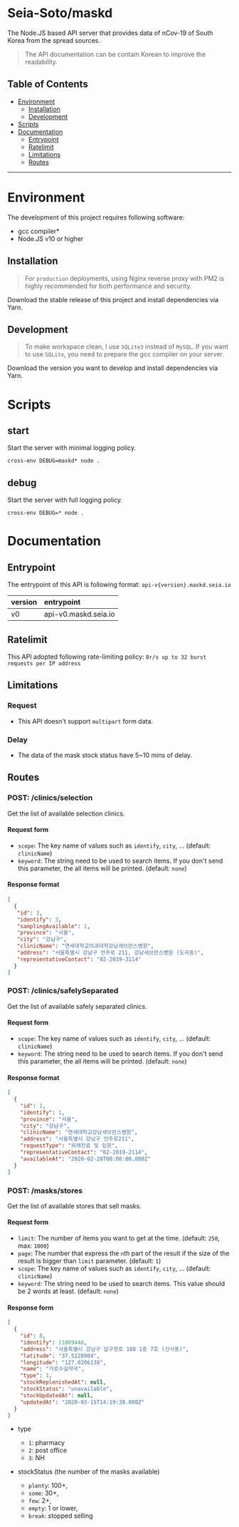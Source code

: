 # Seia-Soto/maskd

The Node.JS based API server that provides data of nCov-19 of South Korea from the spread sources.

> The API documentation can be contain Korean to improve the readability.

## Table of Contents

- [Environment](#environment)
  - [Installation](#installation)
  - [Development](#development)
- [Scripts](#scripts)
- [Documentation](#documentation)
  - [Entrypoint](#entrypoint)
  - [Ratelimit](#ratelimit)
  - [Limitations](#limitations)
  - [Routes](#routes)

----

# Environment

The development of this project requires following software:

- gcc compiler*
- Node.JS v10 or higher

## Installation

> For `production` deployments, using Nginx reverse proxy with PM2 is highly recommended for both performance and security.

Download the stable release of this project and install dependencies via Yarn.

## Development

> To make workspace clean, I use `SQLite3` instead of `MySQL`.
> If you want to use `SQLite`, you need to prepare the gcc compiler on your server.

Download the version you want to develop and install dependencies via Yarn.

# Scripts

## start

Start the server with minimal logging policy.

```
cross-env DEBUG=maskd* node .
```

## debug

Start the server with full logging policy.

```
cross-env DEBUG=* node .
```

# Documentation

## Entrypoint

The entrypoint of this API is following format: `api-v{version}.maskd.seia.io`

| version | entrypoint |
| :------------- | :------------- |
| v0 | api-v0.maskd.seia.io |

## Ratelimit

This API adopted following rate-limiting policy: `8r/s up to 32 burst requests per IP address`

## Limitations

### Request

- This API doesn't support `multipart` form data.

### Delay

- The data of the mask stock status have 5~10 mins of delay.

## Routes

### POST: /clinics/selection

Get the list of available selection clinics.

#### Request form

- `scope`: The key name of values such as `identify`, `city`, ... (default: `clinicName`)
- `keyword`: The string need to be used to search items. If you don't send this parameter, the all items will be printed. (default: `none`)

#### Response format

```json
[
  {
   "id": 3,
   "identify": 3,
   "samplingAvailable": 1,
   "province": "서울",
   "city": "강남구",
   "clinicName": "연세대학교의과대학강남세브란스병원",
   "address": "서울특별시 강남구 언주로 211, 강남세브란스병원 (도곡동)",
   "representativeContact": "02-2019-3114"
  }
]
```

### POST: /clinics/safelySeparated

Get the list of available safely separated clinics.

#### Request form

- `scope`: The key name of values such as `identify`, `city`, ... (default: `clinicName`)
- `keyword`: The string need to be used to search items. If you don't send this parameter, the all items will be printed. (default: `none`)

#### Response format

```json
[
  {
    "id": 1,
    "identify": 1,
    "province": "서울",
    "city": "강남구",
    "clinicName": "연세대학교강남세브란스병원",
    "address": "서울특별시 강남구 언주로211",
    "requestType": "외래진료 및 입원",
    "representativeContact": "02-2019-2114",
    "availableAt": "2020-02-28T00:00:00.000Z"
  }
]
```

### POST: /masks/stores

Get the list of available stores that sell masks.

#### Request form

- `limit`: The number of items you want to get at the time. (default: `250`, max: `1000`)
- `page`: The number that express the `n`th part of the result if the size of the result is bigger than `limit` parameter. (default: `1`)
- `scope`: The key name of values such as `identify`, `city`, ... (default: `clinicName`)
- `keyword`: The string need to be used to search items. This value should be 2 words at least. (default: `none`)

#### Response form

```json
[
  {
    "id": 8,
    "identify": 11889446,
    "address": "서울특별시 강남구 압구정로 108 1층 7호 (신사동)",
    "latitude": "37.5228904",
    "longitude": "127.0206138",
    "name": "가로수길약국",
    "type": 1,
    "stockReplenishedAt": null,
    "stockStatus": "unavailable",
    "stockUpdatedAt": null,
    "updatedAt": "2020-03-15T14:19:38.000Z"
  }
]
```

- type
  - `1`: pharmacy
  - `2`: post office
  - `3`: NH

- stockStatus (the number of the masks available)
  - `plenty`: 100+,
  - `some`: 30+,
  - `few`: 2+,
  - `empty`: 1 or lower,
  - `break`: stopped selling

